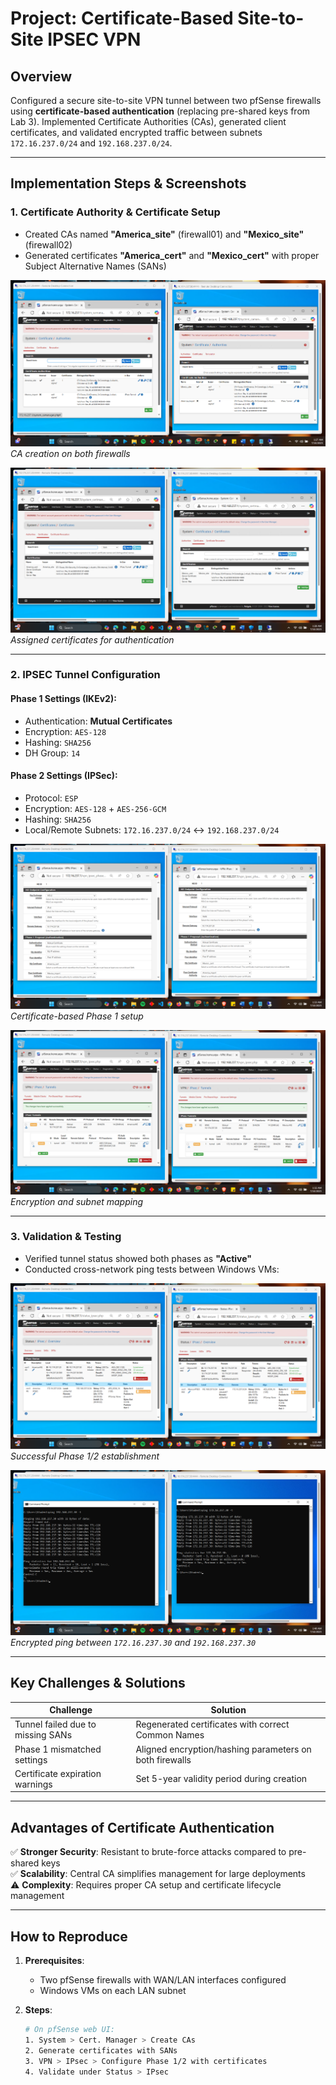 # Project: Certificate-Based Site-to-Site IPSEC VPN

## Overview
Configured a secure site-to-site VPN tunnel between two pfSense firewalls using **certificate-based authentication** (replacing pre-shared keys from Lab 3). Implemented Certificate Authorities (CAs), generated client certificates, and validated encrypted traffic between subnets `172.16.237.0/24` and `192.168.237.0/24`.

---

## Implementation Steps & Screenshots

### 1. Certificate Authority & Certificate Setup
- Created CAs named **"America_site"** (firewall01) and **"Mexico_site"** (firewall02)
- Generated certificates **"America_cert"** and **"Mexico_cert"** with proper Subject Alternative Names (SANs)

![Certificate Authorities](screenshots/certificate-authorities.png)  
*CA creation on both firewalls*

![Firewall Certificates](screenshots/firewall-certificates.png)  
*Assigned certificates for authentication*

---

### 2. IPSEC Tunnel Configuration
#### Phase 1 Settings (IKEv2):
- Authentication: **Mutual Certificates**  
- Encryption: `AES-128`  
- Hashing: `SHA256`  
- DH Group: `14`  

#### Phase 2 Settings (IPSec):
- Protocol: `ESP`  
- Encryption: `AES-128` + `AES-256-GCM`  
- Hashing: `SHA256`  
- Local/Remote Subnets: `172.16.237.0/24` ↔ `192.168.237.0/24`  

![Phase 1 Configuration](screenshots/ipsec-phase1-config.png)  
*Certificate-based Phase 1 setup*

![Phase 2 Configuration](screenshots/ipsec-phase2-config.png)  
*Encryption and subnet mapping*

---

### 3. Validation & Testing
- Verified tunnel status showed both phases as **"Active"**
- Conducted cross-network ping tests between Windows VMs:

![Tunnel Status](screenshots/ipsec-tunnel-status.png)  
*Successful Phase 1/2 establishment*

![Ping Test](screenshots/cross-network-ping.png)  
*Encrypted ping between `172.16.237.30` and `192.168.237.30`*

---

## Key Challenges & Solutions
| Challenge | Solution |
|-----------|----------|
| Tunnel failed due to missing SANs | Regenerated certificates with correct Common Names |
| Phase 1 mismatched settings | Aligned encryption/hashing parameters on both firewalls |
| Certificate expiration warnings | Set 5-year validity period during creation |

---

## Advantages of Certificate Authentication
✅ **Stronger Security**: Resistant to brute-force attacks compared to pre-shared keys  
✅ **Scalability**: Central CA simplifies management for large deployments  
⚠️ **Complexity**: Requires proper CA setup and certificate lifecycle management  

---

## How to Reproduce
1. **Prerequisites**:
   - Two pfSense firewalls with WAN/LAN interfaces configured
   - Windows VMs on each LAN subnet

2. **Steps**:
   ```bash
   # On pfSense web UI:
   1. System > Cert. Manager > Create CAs
   2. Generate certificates with SANs
   3. VPN > IPsec > Configure Phase 1/2 with certificates
   4. Validate under Status > IPsec